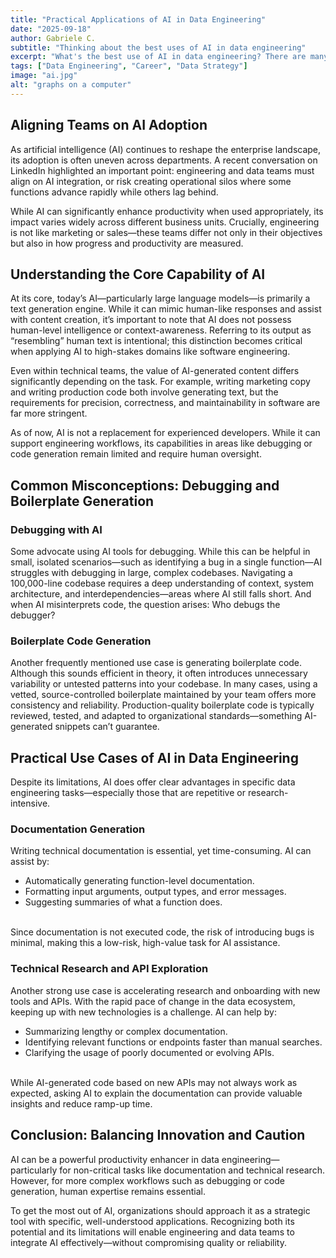```yaml
---
title: "Practical Applications of AI in Data Engineering"
date: "2025-09-18"
author: Gabriele C.
subtitle: "Thinking about the best uses of AI in data engineering"
excerpt: "What's the best use of AI in data engineering? There are many opinions out there concerning the best ways to leverage AI."
tags: ["Data Engineering", "Career", "Data Strategy"]
image: "ai.jpg"
alt: "graphs on a computer"
---
```


## Aligning Teams on AI Adoption

As artificial intelligence (AI) continues to reshape the enterprise landscape, its adoption is often uneven across departments. A recent conversation on LinkedIn highlighted an important point: engineering and data teams must align on AI integration, or risk creating operational silos where some functions advance rapidly while others lag behind.

While AI can significantly enhance productivity when used appropriately, its impact varies widely across different business units. Crucially, engineering is not like marketing or sales—these teams differ not only in their objectives but also in how progress and productivity are measured.

## Understanding the Core Capability of AI

At its core, today’s AI—particularly large language models—is primarily a text generation engine. While it can mimic human-like responses and assist with content creation, it’s important to note that AI does not possess human-level intelligence or context-awareness. Referring to its output as “resembling” human text is intentional; this distinction becomes critical when applying AI to high-stakes domains like software engineering.

Even within technical teams, the value of AI-generated content differs significantly depending on the task. For example, writing marketing copy and writing production code both involve generating text, but the requirements for precision, correctness, and maintainability in software are far more stringent.

As of now, AI is not a replacement for experienced developers. While it can support engineering workflows, its capabilities in areas like debugging or code generation remain limited and require human oversight.

## Common Misconceptions: Debugging and Boilerplate Generation

### Debugging with AI

Some advocate using AI tools for debugging. While this can be helpful in small, isolated scenarios—such as identifying a bug in a single function—AI struggles with debugging in large, complex codebases. Navigating a 100,000-line codebase requires a deep understanding of context, system architecture, and interdependencies—areas where AI still falls short. And when AI misinterprets code, the question arises: Who debugs the debugger?

### Boilerplate Code Generation

Another frequently mentioned use case is generating boilerplate code. Although this sounds efficient in theory, it often introduces unnecessary variability or untested patterns into your codebase. In many cases, using a vetted, source-controlled boilerplate maintained by your team offers more consistency and reliability. Production-quality boilerplate code is typically reviewed, tested, and adapted to organizational standards—something AI-generated snippets can’t guarantee.

## Practical Use Cases of AI in Data Engineering

Despite its limitations, AI does offer clear advantages in specific data engineering tasks—especially those that are repetitive or research-intensive.

### Documentation Generation

Writing technical documentation is essential, yet time-consuming. AI can assist by:

- Automatically generating function-level documentation.
- Formatting input arguments, output types, and error messages.
- Suggesting summaries of what a function does.

<br/> 
Since documentation is not executed code, the risk of introducing bugs is minimal, making this a low-risk, high-value task for AI assistance.

### Technical Research and API Exploration

Another strong use case is accelerating research and onboarding with new tools and APIs. With the rapid pace of change in the data ecosystem, keeping up with new technologies is a challenge. AI can help by:

- Summarizing lengthy or complex documentation.
- Identifying relevant functions or endpoints faster than manual searches.
- Clarifying the usage of poorly documented or evolving APIs.

<br/> 
While AI-generated code based on new APIs may not always work as expected, asking AI to explain the documentation can provide valuable insights and reduce ramp-up time.

## Conclusion: Balancing Innovation and Caution

AI can be a powerful productivity enhancer in data engineering—particularly for non-critical tasks like documentation and technical research. However, for more complex workflows such as debugging or code generation, human expertise remains essential.

To get the most out of AI, organizations should approach it as a strategic tool with specific, well-understood applications. Recognizing both its potential and its limitations will enable engineering and data teams to integrate AI effectively—without compromising quality or reliability.
